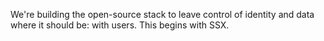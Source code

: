 We're building the open-source stack to leave control of identity and data where it should be: with users. This begins with SSX.
